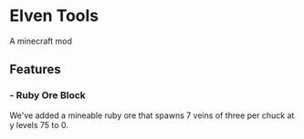 # Elven Tools
A minecraft mod
## Features
###  - Ruby Ore Block
We've added a mineable ruby ore that spawns 7 veins of three per chuck at y levels 75 to 0. 
